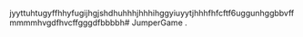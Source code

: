 jyyttuhtugyffhhyfugijhgjshdhuhhhjhhhihggyiuyytjhhhfhfcftf6uggunhggbbvffmmmmhvgdfhvcffgggdfbbbbh# JumperGame
.